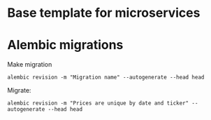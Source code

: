 # Base template for microservices


# Alembic migrations
Make migration
```
alembic revision -m "Migration name" --autogenerate --head head
```

Migrate: 
```
alembic revision -m "Prices are unique by date and ticker" --autogenerate --head head
```